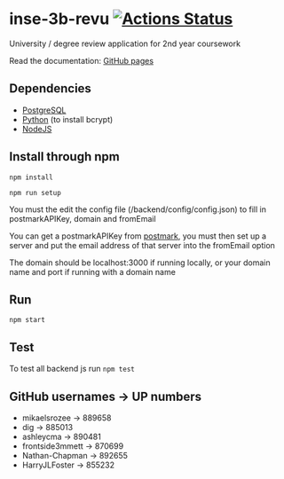 # inse-3b-revu [![Actions Status](https://github.com/mikaelsrozee/inse-3b-revu/workflows/Node.js%20CI/badge.svg)](https://github.com/mikaelsrozee/inse-3b-revu/actions)
University / degree review application for 2nd year coursework

Read the documentation: [GitHub pages](https://mikaelsrozee.github.io/inse-3b-revu/)


## Dependencies
* [PostgreSQL](https://www.postgresql.org/)
* [Python](https://www.python.org/) (to install bcrypt)
* [NodeJS](https://nodejs.org/)


## Install through npm
`npm install`

`npm run setup`

You must the edit the config file (/backend/config/config.json) to fill in postmarkAPIKey, domain and fromEmail

You can get a postmarkAPIKey from [postmark](https://postmarkapp.com), you must then set up a server and put the email address of that server into the fromEmail option

The domain should be localhost:3000 if running locally, or your domain name and port if running with a domain name

## Run
`npm start`

## Test
To test all backend js run `npm test`


## GitHub usernames -> UP numbers
- mikaelsrozee -> 889658
- dig -> 885013
- ashleycma -> 890481
- frontside3mmett -> 870699
- Nathan-Chapman -> 892655
- HarryJLFoster -> 855232



